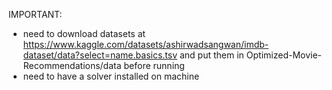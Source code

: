 IMPORTANT: 
 - need to download datasets at https://www.kaggle.com/datasets/ashirwadsangwan/imdb-dataset/data?select=name.basics.tsv and put them in Optimized-Movie-Recommendations/data before running
 - need to have a solver installed on machine
